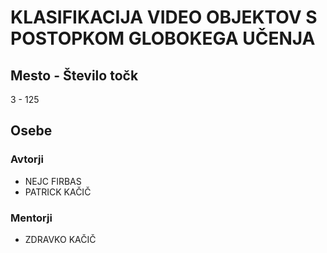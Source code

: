 # KLASIFIKACIJA VIDEO OBJEKTOV S POSTOPKOM GLOBOKEGA UČENJA
## Mesto - Število točk
3 - 125
## Osebe
### Avtorji
 * NEJC FIRBAS
 * PATRICK KAČIČ
### Mentorji
 * ZDRAVKO KAČIČ